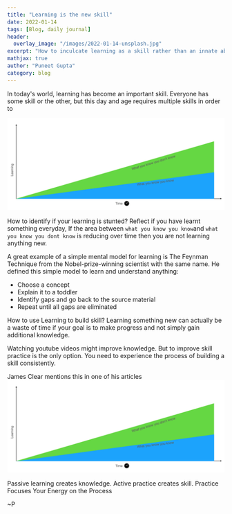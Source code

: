```yaml
---
title: "Learning is the new skill"
date: 2022-01-14
tags: [Blog, daily journal]
header:
  overlay_image: "/images/2022-01-14-unsplash.jpg"
excerpt: "How to inculcate learning as a skill rather than an innate ability"
mathjax: true
author: "Puneet Gupta"
category: blog
---
```


In today's world, learning has become an important skill. Everyone has some skill or the other, but this day and age requires multiple skills in order to

![Learning Graph](/images/2022-01-14-learning.png "learning graph over time")

How to identify if your learning is stunted?
Reflect if you have learnt something everyday, If the area between `what you know you know`and `what you know you dont know` is reducing over time then you are not learning anything new.

A great example of a simple mental model for learning is The Feynman Technique from the Nobel-prize-winning scientist with the same name. He defined this simple model to learn and understand anything:

* Choose a concept
* Explain it to a toddler
* Identify gaps and go back to the source material
* Repeat until all gaps are eliminated

How to use Learning to build skill?
Learning something new can actually be a waste of time if your goal is to make progress and not simply gain additional knowledge.

Watching youtube videos might improve knowledge. But to improve skill practice is the only option. You need to experience the process of building a skill consistently.

James Clear mentions this in one of his articles
![Active Practice vs Passive Learning](/images/2022-01-14-learning.png "Active Practice vs Passive Learning")

Passive learning creates knowledge. Active practice creates skill.
Practice Focuses Your Energy on the Process


~P


<!-- https://jamesclear.com/learning-vs-practicing -->
